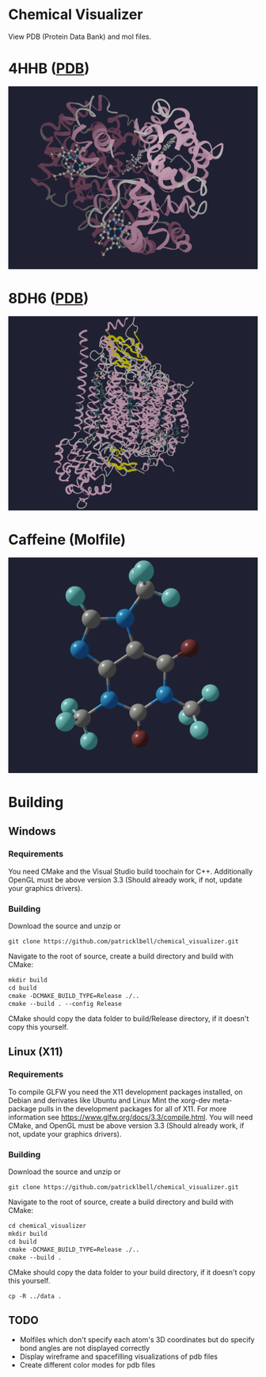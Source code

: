 # Chemical Visualizer
View PDB (Protein Data Bank) and mol files.

# 4HHB ([PDB](https://www.rcsb.org/structure/4HHB))
![4HHB PDB file](https://github.com/patricklbell/chemical_visualizer/blob/main/screenshot_pdb_4hhb.png?raw=true)


# 8DH6 ([PDB](https://www.rcsb.org/structure/8DH6))
![8DH6 PDB file](https://github.com/patricklbell/chemical_visualizer/blob/main/screenshot_pdb_8dh6.png?raw=true)

# Caffeine (Molfile)
![Caffeine Molfile](https://github.com/patricklbell/chemical_visualizer/blob/main/screenshot_mol_caffeine.png?raw=true)

# Building
## Windows
### Requirements
You need CMake and the Visual Studio build toochain for C++. Additionally OpenGL must be above version 3.3 (Should already work, if not, update your graphics drivers). 
### Building
Download the source and unzip or 
```
git clone https://github.com/patricklbell/chemical_visualizer.git
```
Navigate to the root of source, create a build directory and build with CMake:
```
mkdir build
cd build
cmake -DCMAKE_BUILD_TYPE=Release ./..
cmake --build . --config Release
```
CMake should copy the data folder to build/Release directory, if it doesn't copy this yourself.

## Linux (X11)
### Requirements
To compile GLFW you need the X11 development packages installed, on Debian and derivates like Ubuntu and Linux Mint the xorg-dev meta-package pulls in the development packages for all of X11. For more information see https://www.glfw.org/docs/3.3/compile.html. You will need CMake, and OpenGL must be above version 3.3 (Should already work, if not, update your graphics drivers).
### Building
Download the source and unzip or 
```
git clone https://github.com/patricklbell/chemical_visualizer.git
```
Navigate to the root of source, create a build directory and build with CMake:
```
cd chemical_visualizer
mkdir build
cd build
cmake -DCMAKE_BUILD_TYPE=Release ./..
cmake --build .
```
CMake should copy the data folder to your build directory, if it doesn't copy this yourself.
```
cp -R ../data .
```

## TODO
- Molfiles which don't specify each atom's 3D coordinates but do specify bond angles are not displayed correctly
- Display wireframe and spacefilling visualizations of pdb files
- Create different color modes for pdb files
